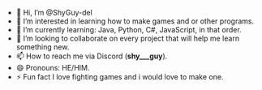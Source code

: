 - 👋 Hi, I’m @ShyGuy-del
- 👀 I’m interested in learning how to make games and or other programs.
- 🌱 I’m currently learning: Java, Python, C#, JavaScript, in that order.
- 💞️ I’m looking to collaborate on every project that will help me learn something new.
- 📫 How to reach me via Discord (__shy___guy__).
- 😄 Pronouns: HE/HIM.
- ⚡ Fun fact I love fighting games and i would love to make one. 

<!---
ShyGuy-del/ShyGuy-del is a ✨ special ✨ repository because its `README.md` (this file) appears on your GitHub profile.
You can click the Preview link to take a look at your changes.
--->
